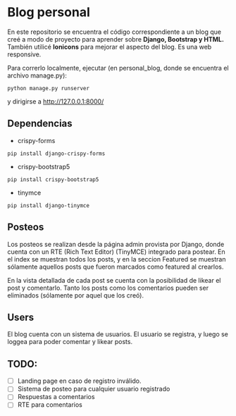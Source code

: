 # Blog personal
En este repositorio se encuentra el código correspondiente a un blog que creé a modo de proyecto para aprender sobre **Django, Bootstrap y HTML.** También utilicé **Ionicons** para mejorar el aspecto del blog. Es una web responsive.

Para correrlo localmente, ejecutar (en personal_blog, donde se encuentra el archivo manage.py):
```
python manage.py runserver 
```
y dirigirse a http://127.0.0.1:8000/

## Dependencias
- crispy-forms
```
pip install django-crispy-forms
```
- crispy-bootstrap5
```
pip install crispy-bootstrap5
```
- tinymce
```
pip install django-tinymce
```

## Posteos
Los posteos se realizan desde la página admin provista por Django, donde cuenta con un RTE (Rich Text Editor) (TinyMCE) integrado para postear. En el index se muestran todos los posts, y en la seccion Featured se muestran sólamente aquellos posts que fueron marcados como featured al crearlos.

En la vista detallada de cada post se cuenta con la posibilidad de likear el post y comentarlo. Tanto los posts como los comentarios pueden ser eliminados (sólamente por aquel que los creó).

## Users
El blog cuenta con un sistema de usuarios. El usuario se registra, y luego se loggea para poder comentar y likear posts.

## TODO:
- [ ] Landing page en caso de registro inválido.
- [ ] Sistema de posteo para cualquier usuario registrado
- [ ] Respuestas a comentarios
- [ ] RTE para comentarios
